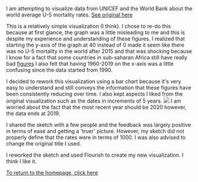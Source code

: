 I am attempting to visualize data from UNICEF and the World Bank about the world average U-5 mortality rates. [See original here](https://data.worldbank.org/indicator/SH.DYN.MORT)

This is a relatively simple visualization (I think). I chose to re-do this because at first glance, the graph was a little misleading to me and this is despite my experience and understanding of these figures.
I realized that starting the y-axis of the graph at 40 instead of 0 made it seem like there was no U-5 mortality in the world after 2015 and that was shocking because I know for a fact that some countries in sub-saharan Africa still have really bad [figures](https://reliefweb.int/report/nigeria/who-and-nigerian-government-collaborate-curtail-child-mortality-country#:~:text=According%20to%20the%20Nigeria%20Demographic,reach%20the%20age%20of%205.)
I also felt that having 1960-2019 on the x-axis was a little confusing since the data started from 1990.

I decided to rework this visualization using a bar chart because it's very easy to understand and still conveys the information that these figures have been consistently reducing over time. I also kept aspects I liked from the original visualization such as the dates in increments of 5 years.
![](dataviz-practice/TSWD%20Initial%20sketch.jpeg)
I am worried about the fact that the most recent year should be 2020 however, the data ends at 2019.

I shared the sketch with a few people and the feedback was largely positive in terms of ease and getting a 'truer' picture. However, my sketch did not properly define that the rates were in terms of 1000. I was also advised to change the original title I used.

I reworked the sketch and used Flourish to create my new visualization. I think I like it.


<div class="flourish-embed flourish-chart" data-src="visualisation/5360278"><script src="https://public.flourish.studio/resources/embed.js"></script></div>


[To return to the homepage, click here](https://ekenedili.github.io/dataviz-practice/)


